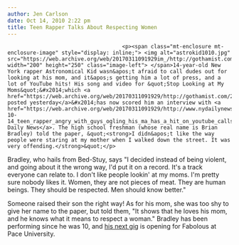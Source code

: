 ```yaml
---
author: Jen Carlson
date: Oct 14, 2010 2:22 pm
title: Teen Rapper Talks About Respecting Women
---
```


	
										<p><span class="mt-enclosure mt-enclosure-image" style="display: inline;"> <img alt="astrokid1010.jpg" src="https://web.archive.org/web/20170311091929im_/http://gothamist.com/attachments/arts_jen/astrokid1010.jpg" width="200" height="250" class="image-left"> </span>14-year-old New York rapper Astronomical Kid wasn&apos;t afraid to call dudes out for looking at his mom, and it&apos;s getting him a lot of press, and a lot of YouTube hits! His song and video for &quot;Stop Looking at My Moms&quot;&#x2014;which <a href="https://web.archive.org/web/20170311091929/http://gothamist.com/2010/10/12/video_boy_rapper_says_stop_hitting.php">we posted yesterday</a>&#x2014;has now scored him an interview with <a href="https://web.archive.org/web/20170311091929/http://www.nydailynews.com/ny_local/2010/10/14/2010-10-14_teen_rapper_angry_with_guys_ogling_his_ma_has_a_hit_on_youtube_calls_out_catcall.html">the Daily News</a>. The high school freshman (whose real name is Brian Bradley) told the paper, &quot;<strong>I didn&apos;t like the way people were staring at my mother when I walked down the street. It was very offending.</strong>&quot;</p>

<p>Bradley, who hails from Bed-Stuy, says &quot;I decided instead of being violent, and going about it the wrong way, I&apos;d put it on a record. It&apos;s a track everyone can relate to. I don&apos;t like people lookin&apos; at my moms. I&apos;m pretty sure nobody likes it. Women, they are not pieces of meat. They are human beings. They should be respected. Men should know better.&quot;</p>

<p>Someone raised their son the right way! As for his mom, she was too shy to give her name to the paper, but told them, &quot;It shows that he loves his mom, and he knows what it means to respect a woman.&quot; Bradley has been performing since he was 10, and <a href="https://web.archive.org/web/20170311091929/http://www.myspace.com/theastronomicalkid">his next gig</a> is opening for Fabolous at Pace University.</p>					
										
									
				